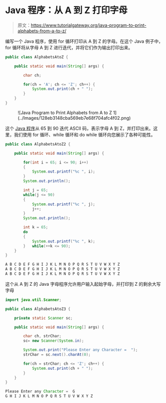 # Java 程序：从 A 到 Z 打印字母

> 原文：<https://www.tutorialgateway.org/java-program-to-print-alphabets-from-a-to-z/>

编写一个 Java 程序，使用 for 循环打印从 A 到 Z 的字母。在这个 Java 例子中，for 循环将从字母 A 到 Z 进行迭代，并将它们作为输出打印出来。

```java
public class AlphabetsAtoZ {

	public static void main(String[] args) {

		char ch;

		for(ch = 'A'; ch <= 'Z'; ch++) {
			System.out.print(ch + " ");
		}
	}
}
```

<figure class="wp-block-image size-full">![Java Program to Print Alphabets from A to Z 1](../Images/128eb3148cba569eb7e68f704afc4f02.png)</figure>

这个 [Java 程序](https://www.tutorialgateway.org/learn-java-programs/)从 65 到 90 迭代 ASCII 码，表示字母 A 到 Z，并打印出来。这里，我们使用 for 循环、while 循环和 do while 循环向您展示了各种可能性。

```java
public class AlphabetsAtoZ2 {

	public static void main(String[] args) {

		for(int i = 65; i <= 90; i++) 
		{
			System.out.printf("%c ", i);
		}
		System.out.println();

		int j = 65;
		while(j <= 90) 
		{
			System.out.printf("%c ", j);
			j++;
		}	
		System.out.println();

		int k = 65;
		do 
		{
			System.out.printf("%c ", k);
		}	while(++k <= 90);
	}
}
```

```java
A B C D E F G H I J K L M N O P Q R S T U V W X Y Z 
A B C D E F G H I J K L M N O P Q R S T U V W X Y Z 
A B C D E F G H I J K L M N O P Q R S T U V W X Y Z 
```

这个从 A 到 Z 的 Java 字母程序允许用户输入起始字母，并打印到 Z 的剩余大写字母

```java
import java.util.Scanner;

public class AlphabetsAtoZ3 {

	private static Scanner sc;

	public static void main(String[] args) {

		char ch, strChar;
		sc= new Scanner(System.in);

		System.out.print("Please Enter any Character =  ");
		strChar = sc.next().charAt(0);

		for(ch = strChar; ch <= 'Z'; ch++) {
			System.out.print(ch + " ");
		}
	}
}
```

```java
Please Enter any Character =  G
G H I J K L M N O P Q R S T U V W X Y Z 
```